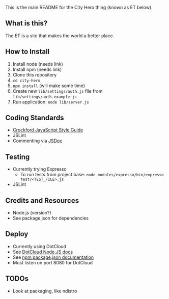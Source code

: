 This is the main README for the City Hero thing (known as ET below).

## What is this?

The ET is a site that makes the world a better place.

## How to Install

1. Install node (needs link)
2. Install npm (needs link)
2. Clone this repository
2. `cd city-hero`
3. `npm install` (will make some time)
3. Create new `lib/settings/auth.js` file from `lib/settings/auth.example.js`
4. Run application: `node lib/server.js`

## Coding Standards

  * [Crockford JavaScript Style Guide](http://javascript.crockford.com/code.html)
  * JSLint
  * Commenting via [JSDoc](http://code.google.com/p/jsdoc-toolkit/)
  
## Testing

  * Currently trying Expresso
    * To run tests from project base: `node_modules/expresso/bin/expresso test/<TEST_FILE>.js`
  * JSLint

## Credits and Resources

  * Node.js (version?)
  * See package.json for dependencies
  
## Deploy

  * Currently using DotCloud
  * See [DotCloud Node.JS docs](http://docs.dotcloud.com/components/nodejs/)
  * See [npm package.json documentation](https://github.com/isaacs/npm/blob/master/doc/json.md)
  * Must listen on port 8080 for DotCloud
  
## TODOs

  * Look at packaging, like ndistro
  
